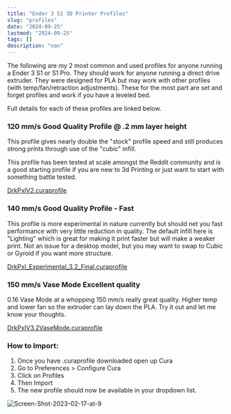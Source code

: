```yaml
---
title: "Ender 3 S1 3D Printer Profiles"
slug: "profiles"
date: "2024-09-25"
lastmod: "2024-09-25"
tags: []
description: "nan"
---
```


The following are my 2 most common and used profiles for anyone running a Ender 3 S1 or S1 Pro. They should work for anyone running a direct drive extruder. They were designed for PLA but may work with other profiles (with temp/fan/retraction adjustments). These for the most part are set and forget profiles and work if you have a leveled bed.

Full details for each of these profiles are linked below.

### 120 mm/s Good Quality Profile @ .2 mm layer height

This profile gives nearly double the "stock" profile speed and still produces strong prints through use of the "cubic" infill.

This profile has been tested at scale amongst the Reddit community and is a good starting profile if you are new to 3d Printing or just want to start with something battle tested.

[DrkPxlV2.curaprofile](https://assets.drkpxl.com/uploads/DrkPxlV2.curaprofile.zip)

### 140 mm/s Good Quality Profile - Fast

This profile is more experimental in nature currently but should net you fast performance with very little reduction in quality. The default infill here is "Lighting" which is great for making it print faster but will make a weaker print. Not an issue for a desktop model, but you may want to swap to Cubic or Gyroid if you want more structure.

[DrkPxl_Experimental_3.2_Final.curaprofile](https://assets.drkpxl.com/uploads/DrkPxl_Experimental_3.2_Final.curaprofile.zip)

### 150 mm/s Vase Mode Excellent quality

0.16 Vase Mode at a whopping 150 mm/s really great quality. Higher temp and lower fan so the extruder can lay down the PLA. Try it out and let me know your thoughts.

[DrkPxlV3.2VaseMode.curaprofile](https://assets.drkpxl.com/uploads/DrkPxlV3.2VaseMode.curaprofile.zip)

### How to Import:

1. Once you have .curaprofile downloaded open up Cura
2. Go to Preferences > Configure Cura
3. Click on Profiles
4. Then Import
5. The new profile should now be available in your dropdown list.

![Screen-Shot-2023-02-17-at-9](https://bear-images.sfo2.cdn.digitaloceanspaces.com/drkpxl/01-am-1024x808.png)

